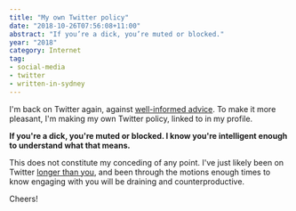 ```yaml
---
title: "My own Twitter policy"
date: "2018-10-26T07:56:08+11:00"
abstract: "If you’re a dick, you’re muted or blocked."
year: "2018"
category: Internet
tag:
- social-media
- twitter 
- written-in-sydney
---
```

I'm back on Twitter again, against [well-informed advice]. To make it more pleasant, I'm making my own Twitter policy, linked to in my profile.

**If you're a dick, you're muted or blocked. I know you're intelligent enough to understand what that means.**

This does not constitute my conceding of any point. I've just likely been on Twitter [longer than you], and been through the motions enough times to know engaging with you will be draining and counterproductive.

Cheers!

[well-informed advice]: https://samharris.org/podcasts/136-digital-humanism/ "Sam Harris interviewing Jaron Lanier"
[longer than you]: https://rubenerd.com/p1347/

